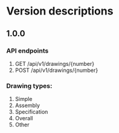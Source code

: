 # Version descriptions

## 1.0.0
### API endpoints

1. GET /api/v1/drawings/{number}
2. POST /api/v1/drawings/{number}

### Drawing types:
1. Simple
2. Assembly
3. Specification
4. Overall
5. Other
